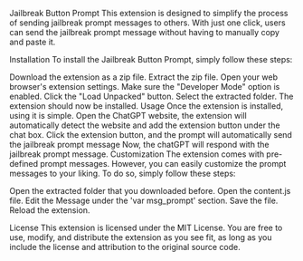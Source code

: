 Jailbreak Button Prompt
This extension is designed to simplify the process of sending jailbreak prompt messages to others. With just one click, users can send the jailbreak prompt message without having to manually copy and paste it.

Installation
To install the Jailbreak Button Prompt, simply follow these steps:

Download the extension as a zip file.
Extract the zip file.
Open your web browser's extension settings.
Make sure the "Developer Mode" option is enabled.
Click the "Load Unpacked" button.
Select the extracted folder.
The extension should now be installed.
Usage
Once the extension is installed, using it is simple.
Open the ChatGPT website, the extension will automatically detect the website and add the extension button under the chat box.
Click the extension button, and the prompt will automatically send the jailbreak prompt message
Now, the chatGPT will respond with the jailbreak prompt message.
Customization
The extension comes with pre-defined prompt messages. However, you can easily customize the prompt messages to your liking. To do so, simply follow these steps:

Open the extracted folder that you downloaded before.
Open the content.js file.
Edit the Message under the 'var msg_prompt' section.
Save the file.
Reload the extension.


License
This extension is licensed under the MIT License. You are free to use, modify, and distribute the extension as you see fit, as long as you include the license and attribution to the original source code.

